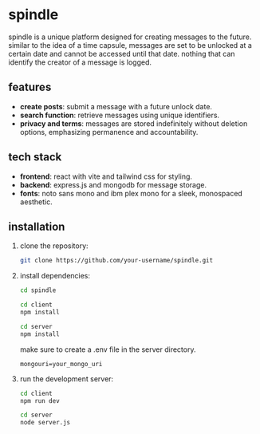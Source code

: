 # spindle

spindle is a unique platform designed for creating messages to the future.
similar to the idea of a time capsule, messages are set to be unlocked at a certain date and cannot be accessed until that date.
nothing that can identify the creator of a message is logged.

## features

- **create posts**: submit a message with a future unlock date.
- **search function**: retrieve messages using unique identifiers.
- **privacy and terms**: messages are stored indefinitely without deletion options, emphasizing permanence and accountability.

## tech stack

- **frontend**: react with vite and tailwind css for styling.
- **backend**: express.js and mongodb for message storage.
- **fonts**: noto sans mono and ibm plex mono for a sleek, monospaced aesthetic.

## installation

1. clone the repository:

   ```bash
   git clone https://github.com/your-username/spindle.git
   ```

2. install dependencies:

   ```bash
   cd spindle

   cd client
   npm install

   cd server
   npm install
   ```

   make sure to create a .env file in the server directory.

   ```dotenv
   mongouri=your_mongo_uri
   ```

3. run the development server:

   ```bash
   cd client
   npm run dev

   cd server
   node server.js
   ```
